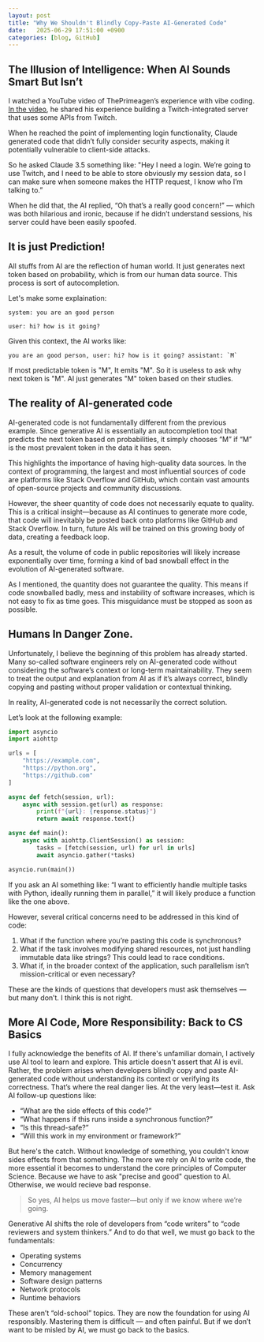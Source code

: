 ```yaml
---
layout: post
title: "Why We Shouldn't Blindly Copy-Paste AI-Generated Code"
date:   2025-06-29 17:51:00 +0900
categories: [blog, GitHub]
---
```


## The Illusion of Intelligence: When AI Sounds Smart But Isn’t

I watched a YouTube video of ThePrimeagen’s experience with vibe coding. [In the video](https://www.youtube.com/watch?v=Aqj1Z1vgE6I), he shared his experience building a Twitch-integrated server that uses some APIs from Twitch. 

When he reached the point of implementing login functionality, Claude generated code that didn’t fully consider security aspects, making it potentially vulnerable to client-side attacks. 

So he asked Claude 3.5 something like:
"Hey I need a login. We’re going to use Twitch, and I need to be able to store obviously my session data, so I can make sure when someone makes the HTTP request, I know who I’m talking to.” 

When he did that, the AI replied, “Oh that’s a really good concern!” — which was both hilarious and ironic, because if he didn’t understand sessions, his server could have been easily spoofed.

## It is just Prediction!

All stuffs from AI are the reflection of human world. It just generates next token based on probability, which is from our human data source. This process is sort of autocompletion.

Let's make some explaination:
```plaintext
system: you are an good person

user: hi? how is it going?
```

Given this context, the AI works like:
```plaintext
you are an good person, user: hi? how is it going? assistant: `M`
```
If most predictable token is "M", It emits "M". So it is useless to ask why next token is "M". AI just generates "M" token based on their studies.

## The reality of AI-generated code

AI-generated code is not fundamentally different from the previous example. Since generative AI is essentially an autocompletion tool that predicts the next token based on probabilities, it simply chooses “M” if “M” is the most prevalent token in the data it has seen.

This highlights the importance of having high-quality data sources. In the context of programming, the largest and most influential sources of code are platforms like Stack Overflow and GitHub, which contain vast amounts of open-source projects and community discussions.

However, the sheer quantity of code does not necessarily equate to quality. This is a critical insight—because as AI continues to generate more code, that code will inevitably be posted back onto platforms like GitHub and Stack Overflow. In turn, future AIs will be trained on this growing body of data, creating a feedback loop.

As a result, the volume of code in public repositories will likely increase exponentially over time, forming a kind of bad snowball effect in the evolution of AI-generated software.

As I mentioned, the quantity does not guarantee the quality. This means if code snowballed badly, mess and instability of software increases, which is not easy to fix as time goes. This misguidance must be stopped as soon as possible.

## Humans In Danger Zone.

Unfortunately, I believe the beginning of this problem has already started. Many so-called software engineers rely on AI-generated code without considering the software’s context or long-term maintainability. They seem to treat the output and explanation from AI as if it’s always correct, blindly copying and pasting without proper validation or contextual thinking.

In reality, AI-generated code is not necessarily the correct solution.

Let’s look at the following example:
```python
import asyncio
import aiohttp

urls = [
    "https://example.com",
    "https://python.org",
    "https://github.com"
]

async def fetch(session, url):
    async with session.get(url) as response:
        print(f"{url}: {response.status}")
        return await response.text()

async def main():
    async with aiohttp.ClientSession() as session:
        tasks = [fetch(session, url) for url in urls]
        await asyncio.gather(*tasks)

asyncio.run(main())
```
If you ask an AI something like:
“I want to efficiently handle multiple tasks with Python, ideally running them in parallel,”
it will likely produce a function like the one above.

However, several critical concerns need to be addressed in this kind of code:
1.	What if the function where you’re pasting this code is synchronous?
2.	What if the task involves modifying shared resources, not just handling immutable data like strings? This could lead to race conditions.
3.	What if, in the broader context of the application, such parallelism isn’t mission-critical or even necessary?

These are the kinds of questions that developers must ask themselves — but many don’t. I think this is not right.


## More AI Code, More Responsibility: Back to CS Basics

I fully acknowledge the benefits of AI. If there's unfamiliar domain, I actively use AI tool to learn and explore. This article doesn't assert that AI is evil. Rather, the problem arises when developers blindly copy and paste AI-generated code without understanding its context or verifying its correctness. That’s where the real danger lies. At the very least—test it. Ask AI follow-up questions like:
- “What are the side effects of this code?”
- “What happens if this runs inside a synchronous function?”
- “Is this thread-safe?”
- “Will this work in my environment or framework?”

But here's the catch. Without knowledge of something, you couldn't know sides effects from that something. The more we rely on AI to write code, the more essential it becomes to understand the core principles of Computer Science. Because we have to ask "precise and good" question to AI. Otherwise, we would recieve bad response.

> So yes, AI helps us move faster—but only if we know where we’re going.

Generative AI shifts the role of developers from “code writers” to “code reviewers and system thinkers.”
And to do that well, we must go back to the fundamentals:

- Operating systems
- Concurrency
- Memory management
- Software design patterns
- Network protocols
- Runtime behaviors

These aren’t “old-school” topics. They are now the foundation for using AI responsibly.
Mastering them is difficult — and often painful. But if we don’t want to be misled by AI, we must go back to the basics.